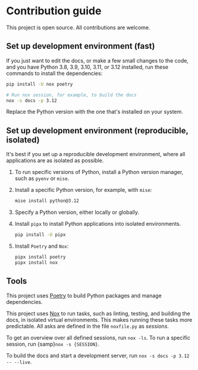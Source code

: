 # Contribution guide

This project is open source.
All contributions are welcome.

## Set up development environment (fast)

If you just want to edit the docs, or make a few small changes to the code,
and you have Python 3.8, 3.9, 3.10, 3.11, or 3.12 installed,
run these commands to install the dependencies:

```sh
pip install -U nox poetry

# Run nox session, for example, to build the docs
nox -s docs -p 3.12
```

Replace the Python version with the one that's installed on your system.

## Set up development environment (reproducible, isolated)

It's best if you set up a reproducible development environment,
where all applications are as isolated as possible.

1. To run specific versions of Python, install a Python version manager,
   such as `pyenv` or `mise`.

1. Install a specific Python version, for example, with `mise`:

   ```sh
   mise install python@3.12
   ```

1. Specify a Python version, either locally or globally.

1. Install `pipx` to install Python applications into isolated environments.

   ```sh
   pip install -U pipx
   ```

1. Install `Poetry` and `Nox`:

   ```sh
   pipx install poetry
   pipx install nox
   ```

## Tools

This project uses [Poetry](https://python-poetry.org/) to build Python packages and manage dependencies.

This project uses [Nox](https://nox.thea.codes/en/stable/) to run tasks,
such as linting, testing, and building the docs,
in isolated virtual environments.
This makes running these tasks more predictable.
All asks are defined in the file `noxfile.py` as _sessions_.

To get an overview over all defined sessions, run `nox -ls`.
To run a specific session, run {samp}`nox -s {SESSION}`.

To build the docs and start a development server, run `nox -s docs -p 3.12 -- --live`.
